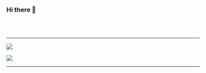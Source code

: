 ### Hi there 👋

<!--
**alexandrubagu/alexandrubagu** is a ✨ _special_ ✨ repository because its `README.md` (this file) appears on your GitHub profile.

Here are some ideas to get you started:

- 🔭 I’m currently working on ...
- 🌱 I’m currently learning ...
- 👯 I’m looking to collaborate on ...
- 🤔 I’m looking for help with ...
- 💬 Ask me about ...
- 📫 How to reach me: ...
- 😄 Pronouns: ...
- ⚡ Fun fact: ...
-->


<br/><br/>

---

<p align="left">
  <img src="https://github-readme-stats.vercel.app/api?username=alexandrubagu&show_icons=true&theme=vue&hide_border=true&&count_private=true&include_all_commits=true&custom_title=GitHub Statistics" />
</p>
<p align="left">
  <img src="https://github-readme-stats.vercel.app/api/top-langs/?username=WilliamRagstad&langs_count=10&hide_border=true&layout=compact" /> 
</p>


---
